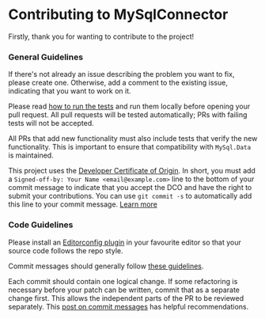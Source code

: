# Contributing to MySqlConnector

Firstly, thank you for wanting to contribute to the project!

### General Guidelines

If there's not already an issue describing the problem you want to fix, please create one. Otherwise,
add a comment to the existing issue, indicating that you want to work on it.

Please read [how to run the tests](../tests/README.md) and run them locally before opening your pull request.
All pull requests will be tested automatically; PRs with failing tests will not be accepted.

All PRs that add new functionality must also include tests that verify the new functionality. This is important
to ensure that compatibility with `MySql.Data` is maintained.

This project uses the [Developer Certificate of Origin](https://developercertificate.org/). In short, you
must add a `Signed-off-by: Your Name <email@example.com>` line to the bottom of your commit
message to indicate that you accept the DCO and have the right to submit your contributions. You
can use `git commit -s` to automatically add this line to your commit message. [Learn more](https://probot.github.io/apps/dco/)

### Code Guidelines

Please install an [Editorconfig plugin](http://editorconfig.org/#download) in your favourite editor so that your
source code follows the repo style.

Commit messages should generally follow [these guidelines](http://tbaggery.com/2008/04/19/a-note-about-git-commit-messages.html).

Each commit should contain one logical change. If some refactoring is necessary before your
patch can be written, commit that as a separate change first. This allows the independent parts
of the PR to be reviewed separately. This [post on commit messages](http://who-t.blogspot.com/2009/12/on-commit-messages.html)
has helpful recommendations.
